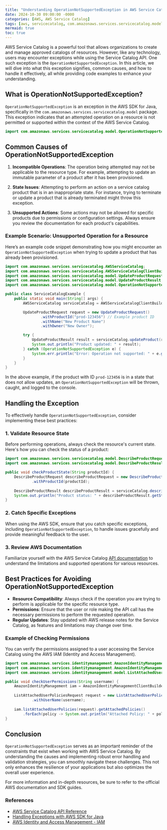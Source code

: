 ```yaml
---
title: "Understanding OperationNotSupportedException in AWS Service Catalog"
date: 2024-10-30 09:00:00 -0000
categories: [AWS, AWS Service Catalog]
tags: [aws, servicecatalog, com.amazonaws.services.servicecatalog.model]
mermaid: true
toc: true
---
```



AWS Service Catalog is a powerful tool that allows organizations to create and manage approved catalogs of resources. However, like any technology, users may encounter exceptions while using the Service Catalog API. One such exception is the `OperationNotSupportedException`. In this article, we will dive into what this exception signifies, common causes, and how to handle it effectively, all while providing code examples to enhance your understanding.

## What is OperationNotSupportedException?

`OperationNotSupportedException` is an exception in the AWS SDK for Java, specifically in the `com.amazonaws.services.servicecatalog.model` package. This exception indicates that an attempted operation on a resource is not permitted or supported within the context of the AWS Service Catalog.

```java
import com.amazonaws.services.servicecatalog.model.OperationNotSupportedException;
```

## Common Causes of OperationNotSupportedException

1. **Incompatible Operations**: The operation being attempted may not be applicable to the resource type. For example, attempting to update an immutable parameter of a product after it has been provisioned.

2. **State Issues**: Attempting to perform an action on a service catalog product that is in an inappropriate state. For instance, trying to terminate or update a product that is already terminated might throw this exception.

3. **Unsupported Actions**: Some actions may not be allowed for specific products due to permissions or configuration settings. Always ensure you review the documentation for each product's capabilities.

### Example Scenario: Unsupported Operation for a Resource

Here’s an example code snippet demonstrating how you might encounter an `OperationNotSupportedException` when trying to update a product that has already been provisioned.

```java
import com.amazonaws.services.servicecatalog.AWSServiceCatalog;
import com.amazonaws.services.servicecatalog.AWSServiceCatalogClientBuilder;
import com.amazonaws.services.servicecatalog.model.UpdateProductRequest;
import com.amazonaws.services.servicecatalog.model.UpdateProductResult;
import com.amazonaws.services.servicecatalog.model.OperationNotSupportedException;

public class ServiceCatalogExample {
    public static void main(String[] args) {
        AWSServiceCatalog serviceCatalog = AWSServiceCatalogClientBuilder.standard().build();

        UpdateProductRequest request = new UpdateProductRequest()
                .withProductId("prod-123456") // Example product ID
                .withName("New Product Name")
                .withOwner("New Owner");

        try {
            UpdateProductResult result = serviceCatalog.updateProduct(request);
            System.out.println("Product updated: " + result);
        } catch (OperationNotSupportedException e) {
            System.err.println("Error: Operation not supported: " + e.getMessage());
        }
    }
}
```

In the above example, if the product with ID `prod-123456` is in a state that does not allow updates, an `OperationNotSupportedException` will be thrown, caught, and logged to the console.

## Handling the Exception

To effectively handle `OperationNotSupportedException`, consider implementing these best practices:

### 1. Validate Resource State

Before performing operations, always check the resource's current state. Here's how you can check the status of a product:

```java
import com.amazonaws.services.servicecatalog.model.DescribeProductRequest;
import com.amazonaws.services.servicecatalog.model.DescribeProductResult;

public void checkProductState(String productId) {
    DescribeProductRequest describeProductRequest = new DescribeProductRequest()
            .withProductId(productId);
    
    DescribeProductResult describeProductResult = serviceCatalog.describeProduct(describeProductRequest);
    System.out.println("Product status: " + describeProductResult.getStatus());
}
```

### 2. Catch Specific Exceptions

When using the AWS SDK, ensure that you catch specific exceptions, including `OperationNotSupportedException`, to handle issues gracefully and provide meaningful feedback to the user.

### 3. Review AWS Documentation

Familiarize yourself with the AWS Service Catalog [API documentation](https://docs.aws.amazon.com/servicecatalog/latest/APIReference/Welcome.html) to understand the limitations and supported operations for various resources.

## Best Practices for Avoiding OperationNotSupportedException

- **Resource Compatibility**: Always check if the operation you are trying to perform is applicable for the specific resource type.
- **Permissions**: Ensure that the user or role making the API call has the necessary permissions to perform the requested operation.
- **Regular Updates**: Stay updated with AWS release notes for the Service Catalog, as features and limitations may change over time.

### Example of Checking Permissions

You can verify the permissions assigned to a user accessing the Service Catalog using the AWS IAM (Identity and Access Management).

```java
import com.amazonaws.services.identitymanagement.AmazonIdentityManagement;
import com.amazonaws.services.identitymanagement.AmazonIdentityManagementClientBuilder;
import com.amazonaws.services.identitymanagement.model.ListAttachedUserPoliciesRequest;

public void checkUserPermissions(String username) {
    AmazonIdentityManagement iam = AmazonIdentityManagementClientBuilder.standard().build();
    
    ListAttachedUserPoliciesRequest request = new ListAttachedUserPoliciesRequest()
            .withUserName(username);
    
    iam.listAttachedUserPolicies(request).getAttachedPolicies()
        .forEach(policy -> System.out.println("Attached Policy: " + policy.getPolicyName()));
}
```

## Conclusion

`OperationNotSupportedException` serves as an important reminder of the constraints that exist when working with AWS Service Catalog. By understanding the causes and implementing robust error handling and validation strategies, you can smoothly navigate these challenges. This not only enhances the resilience of your applications but also optimizes the overall user experience.

For more information and in-depth resources, be sure to refer to the official AWS documentation and SDK guides.

### References

- [AWS Service Catalog API Reference](https://docs.aws.amazon.com/servicecatalog/latest/APIReference/Welcome.html)
- [Handling Exceptions with AWS SDK for Java](https://docs.aws.amazon.com/sdk-for-java/latest/developer-guide/exception-handling.html)
- [AWS Identity and Access Management - IAM](https://aws.amazon.com/iam/)